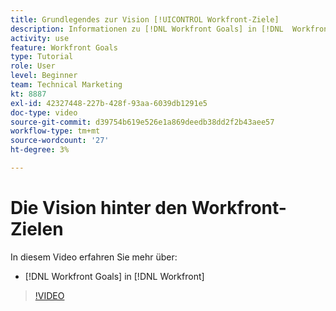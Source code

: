```yaml
---
title: Grundlegendes zur Vision [!UICONTROL Workfront-Ziele]
description: Informationen zu [!DNL Workfront Goals] in [!DNL  Workfront] vom Produktteam.
activity: use
feature: Workfront Goals
type: Tutorial
role: User
level: Beginner
team: Technical Marketing
kt: 8887
exl-id: 42327448-227b-428f-93aa-6039db1291e5
doc-type: video
source-git-commit: d39754b619e526e1a869deedb38dd2f2b43aee57
workflow-type: tm+mt
source-wordcount: '27'
ht-degree: 3%

---
```


# Die Vision hinter den Workfront-Zielen

In diesem Video erfahren Sie mehr über:

* [!DNL Workfront Goals] in [!DNL  Workfront]

>[!VIDEO](https://video.tv.adobe.com/v/335181/?quality=12)

